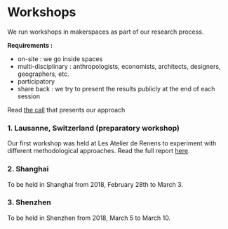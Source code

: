 # Workshops

We run workshops in makerspaces as part of our research process.

**Requirements :**

- on-site : we go inside spaces
- multi-disciplinary : anthropologists, economists, architects, designers, geographers, etc.
- participatory
- share back : we try to present the results publicly at the end of each session

Read [the call](http://mapmakers.space/2018/01/call-workshop/) that presents our approach

### 1. Lausanne, Switzerland (preparatory workshop)

Our first workshop was held at Les Atelier de Renens to experiment with different methodological approaches. Read the full report [here](http://mapmakers.space/2017/05/methodo-renens/).

### 2. Shanghai

To be held in Shanghai from 2018, February 28th to March 3.

### 3. Shenzhen

To be held in Shenzhen from 2018, March 5 to March 10.
